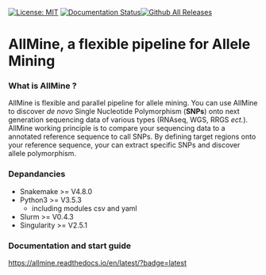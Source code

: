 [![License: MIT](https://img.shields.io/badge/License-MIT-yellow.svg)](https://opensource.org/licenses/MIT) [![Documentation Status](https://readthedocs.org/projects/allmine/badge/?version=latest)](https://allmine.readthedocs.io/en/latest/?badge=latest)[![Github All Releases](https://img.shields.io/github/downloads/kotlin-graphics/kotlin-unsigned/total.svg)]()
# AllMine, a flexible pipeline for Allele Mining
### What is AllMine ?
AllMine is flexible and parallel pipeline for allele mining. You can use AllMine to discover *de novo* Single Nucleotide Polymorphism (**SNPs**) onto next generation sequencing data of various types (RNAseq, WGS, RRGS *ect.*). AllMine working principle is to compare your sequencing data to a annotated reference sequence to call SNPs. By defining target regions onto your reference sequence, your can extract specific SNPs and discover allele polymorphism. 
### Depandancies
* Snakemake >= V4.8.0
* Python3 >= V3.5.3
    * including modules csv and yaml
* Slurm >= V0.4.3
* Singularity >= V2.5.1
### Documentation and start guide
https://allmine.readthedocs.io/en/latest/?badge=latest
